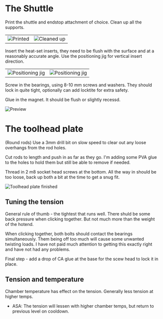 # The Shuttle

Print the shuttle and endstop attachment of choice. Clean up all the supports. 

|  |  |
| -- | -- |
| ![Printed](/images/shuttle-printed.jpg) | ![Cleaned up](/images/shuttle-cleanup.jpg) |

Insert the heat-set inserts, they need to be flush with the surface and at a reasonably accurate angle.
Use the positioning jig for vertical insert direction.

|  |  |
| -- | -- |
| ![Positioning jig](/images/shuttle_inserts1.jpg) | ![Positioning jig](/images/shuttle_inserts2.jpg) |

Screw in the bearings, using 8-10 mm screws and washers. They should lock in quite tight, optionally can add locktite for extra safety.

Glue in the magnet. It should be flush or slightly recessd.

![Preview](/images/shuttle-bearings.jpg)

# The toolhead plate

(Round rods) Use a 3mm drill bit on slow speed to clear out any loose overhangs from the rod holes.

Cut rods to length and push in as far as they go.
I'm adding some PVA glue to the holes to hold them but still be able to remove if needed.

Thread in 2 m8 socket head screws at the bottom. All the way in should be too loose, back up both a bit at the time to get a snug fit.

![Toolhead plate finished](/images/backplate_dragon.jpg)

## Tuning the tension

General rule of thumb - the tightest that runs well. There shuld be some back pressure when clicking together. But not much more than the weight of the hotend.

When clicking together, both bolts should contact the bearings simultaneously. Them being off too much will cause some unwanted twisting loads. I have not paid much attention to getting this exactly right and have not had any problems.

Final step - add a drop of CA glue at the base for the scew head to lock it in place.

## Tension and temperature

Chamber temperature has effect on the tension. Generally less tension at higher temps.

* ASA: The tension will lessen with higher chamber temps, but return to previous level on cooldown.